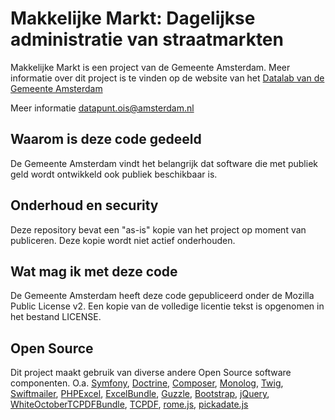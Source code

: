 # Makkelijke Markt: Dagelijkse administratie van straatmarkten

Makkelijke Markt is een project van de Gemeente Amsterdam. Meer informatie over dit project is te vinden op de website van het [Datalab van de Gemeente Amsterdam](http://www.datalabamsterdam.nl)

Meer informatie [datapunt.ois@amsterdam.nl](datapunt.ois@amsterdam.nl)

## Waarom is deze code gedeeld

De Gemeente Amsterdam vindt het belangrijk dat software die met publiek geld wordt
ontwikkeld ook publiek beschikbaar is.

## Onderhoud en security

Deze repository bevat een "as-is" kopie van het project op moment van publiceren.
Deze kopie wordt niet actief onderhouden.

## Wat mag ik met deze code

De Gemeente Amsterdam heeft deze code gepubliceerd onder de Mozilla Public License v2.
Een kopie van de volledige licentie tekst is opgenomen in het bestand LICENSE.

## Open Source

Dit project maakt gebruik van diverse andere Open Source software componenten. O.a. 
[Symfony](http://www.symfony.com), 
[Doctrine](http://www.doctrine-project.org/), 
[Composer](https://getcomposer.org/), 
[Monolog](https://github.com/Seldaek/monolog), 
[Twig](http://twig.sensiolabs.org/), 
[Swiftmailer](http://swiftmailer.org/), 
[PHPExcel](https://github.com/PHPOffice/PHPExcel),
[ExcelBundle](https://github.com/liuggio/ExcelBundle),
[Guzzle](https://github.com/guzzle/guzzle),
[Bootstrap](http://getbootstrap.com),
[jQuery](http://jquery.com),
[WhiteOctoberTCPDFBundle](https://github.com/whiteoctober/WhiteOctoberTCPDFBundle),
[TCPDF](https://tcpdf.org/),
[rome.js](https://github.com/bevacqua/rome),
[pickadate.js](http://amsul.ca/pickadate.js/)

